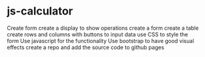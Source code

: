 # js-calculator
Create form
create a display to show operations
create a form
create a table
create rows and columns with buttons to input data
use CSS to style the form
Use javascript for the functionality
Use bootstrap to have good visual effects
create a repo and add the source code to github pages
